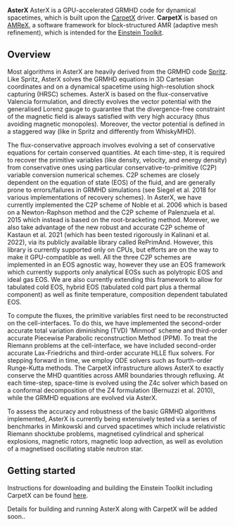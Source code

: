 **AsterX** AsterX is a GPU-accelerated GRMHD code for dynamical spacetimes, which is built upon the [CarpetX](https://github.com/eschnett/CarpetX) driver.
**CarpetX** is based on [AMReX](https://amrex-codes.github.io), a software framework for block-structured AMR (adaptive mesh refinement), which is intended for the [Einstein Toolkit](https://einsteintoolkit.org/).

## Overview

Most algorithms in AsterX are heavily derived from the GRMHD code [Spritz](https://zenodo.org/record/4350072). Like Spritz, AsterX solves the GRMHD equations in 3D Cartesian coordinates and on a dynamical spacetime using high-resolution shock capturing (HRSC) schemes. AsterX is based on the flux-conservative Valencia formulation, and directly evolves the vector potential with the generalised Lorenz gauge to guarantee that the divergence-free constraint of the magnetic field is always satisfied with very high accuracy (thus avoiding magnetic monopoles). Moreover, the vector potential is defined in a staggered way (like in Spritz and differently from WhiskyMHD).

The flux-conservative approach involves evolving a set of conservative equations for certain conserved quantities. At each time-step, it is required to recover the primitive variables (like density, velocity, and energy density) from conservative ones using particular conservative-to-primitive (C2P) variable conversion numerical schemes. C2P schemes are closely dependent on the equation of state (EOS) of the fluid, and are generally prone to errors/failures in GRMHD simulations (see Siegel et al. 2018 for various implementations of recovery schemes). In AsterX, we have currently implemented the C2P scheme of Noble et al. 2006 which is based on a Newton-Raphson method and the C2P scheme of Palenzuela et al. 2015 which instead is based on the root-bracketing method. Morever, we also take advantage of the new robust and accurate C2P scheme of Kastaun et al. 2021 (which has been tested rigorously in Kalinani et al. 2022), via its publicly available library called RePrimAnd. However, this library is currently supported only on CPUs, but efforts are on the way to make it GPU-compatible as well. All the three C2P schemes are implemented in an EOS agnostic way, however they use an EOS framework which currently supports only analytical EOSs such as polytropic EOS and ideal gas EOS. We are also currently extending this framework to allow for tabulated cold EOS, hybrid EOS (tabulated cold part plus a thermal component) as well as finite temperature, composition dependent tabulated EOS. 

To compute the fluxes, the primitive variables first need to be reconstructed on the cell-interfaces. To do this, we have implemented the second-order accurate total variation diminishing (TVD) 'Minmod' scheme and third-order accurate Piecewise Parabolic reconstruction Method (PPM). To treat the Riemann problems at the cell-interface, we have included second-order accurate Lax-Friedrichs and third-order accurate HLLE flux solvers. For stepping forward in time, we employ ODE solvers such as fourth-order Runge-Kutta methods. The CarpetX infrastructure allows AsterX to exactly conserve the MHD quantities across AMR boundaries through refluxing. At each time-step, space-time is evolved using the Z4c solver which based on a conformal decomposition of the Z4 formulation (Bernuzzi et al. 2010), while the GRMHD equations are evolved via AsterX.

To assess the accuracy and robustness of the basic GRMHD algorithms implemented, AsterX is currently being extensively tested via a series of benchmarks in Minkowski and curved spacetimes which include relativistic Riemann shocktube problems, magnetised cylindrical and spherical explosions, magnetic rotors, magnetic loop advection, as well as evolution of a magnetised oscillating stable neutron star.


## Getting started

Instructions for downloading and building the Einstein Toolkit including
CarpetX can be found [here]((https://github.com/eschnett/CarpetX)).

Details for building and running AsterX along with CarpetX will be added soon..
